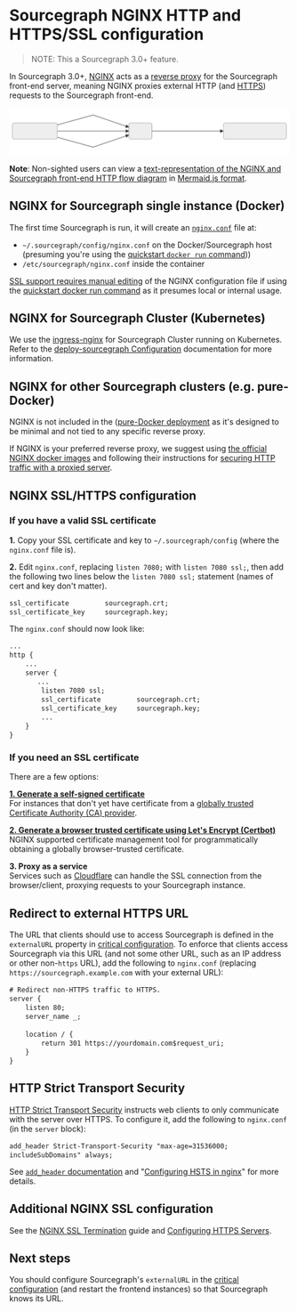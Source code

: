 # Sourcegraph NGINX HTTP and HTTPS/SSL configuration

> NOTE: This a Sourcegraph 3.0+ feature.

In Sourcegraph 3.0+, [NGINX](https://www.nginx.com/resources/glossary/nginx/) acts as a [reverse proxy](https://docs.nginx.com/nginx/admin-guide/web-server/reverse-proxy/) for the Sourcegraph front-end server, meaning NGINX proxies external HTTP (and [HTTPS](#nginx-ssl-https-configuration)) requests to the Sourcegraph front-end.

![NGINX and Sourcegraph architecture](img/sourcegraph-nginx.svg)

**Note**: Non-sighted users can view a [text-representation of the NGINX and Sourcegraph front-end HTTP flow diagram](img/sourcegraph-nginx.mermaid) in [Mermaid.js format](https://mermaidjs.github.io/).

## NGINX for Sourcegraph single instance (Docker)

<!-- TODO(ryan): Change heading to ## The default `nginx.conf` file and how to extend/override default configuration and add section
on how to extend NGINX configuration without (in most cases), editing the `nginx.conf` file. -->

The first time Sourcegraph is run, it will create an [`nginx.conf`](https://github.com/sourcegraph/sourcegraph/blob/master/cmd/server/shared/assets/nginx.conf) file at:

- `~/.sourcegraph/config/nginx.conf` on the Docker/Sourcegraph host (presuming you're using the [quickstart `docker run` command](../index.md#quickstart)))
- `/etc/sourcegraph/nginx.conf` inside the container

[SSL support requires manual editing](#nginx-ssl-https-configuration) of the NGINX configuration file if using the [quickstart docker run command](../index.md#quickstart) as it presumes local or internal usage.

## NGINX for Sourcegraph Cluster (Kubernetes)

We use the [ingress-nginx](https://kubernetes.github.io/ingress-nginx/) for Sourcegraph Cluster running on Kubernetes. Refer to the [deploy-sourcegraph Configuration](https://github.com/sourcegraph/deploy-sourcegraph/blob/master/docs/configure.md) documentation for more information.

## NGINX for other Sourcegraph clusters (e.g. pure-Docker)

NGINX is not included in the ([pure-Docker deployment](https://github.com/sourcegraph/deploy-sourcegraph-docker) as it's designed to be minimal and not tied to any specific reverse proxy.

If NGINX is your preferred reverse proxy, we suggest using [the official NGINX docker images](https://hub.docker.com/_/nginx) and following their instructions for [securing HTTP traffic with a proxied server](https://docs.nginx.com/nginx/admin-guide/security-controls/securing-http-traffic-upstream/).

## NGINX SSL/HTTPS configuration

### If you have a valid SSL certificate

**1.** Copy your SSL certificate and key to `~/.sourcegraph/config` (where the `nginx.conf` file is).

**2.** Edit `nginx.conf`, replacing `listen 7080;` with `listen 7080 ssl;`, then add the following two lines below the `listen 7080 ssl;` statement (names of cert and key don't matter).

```nginx
ssl_certificate         sourcegraph.crt;
ssl_certificate_key     sourcegraph.key;
```

The `nginx.conf` should now look like:

```nginx
...
http {
    ...
    server {
       ...
        listen 7080 ssl;
        ssl_certificate         sourcegraph.crt;
        ssl_certificate_key     sourcegraph.key;
        ...
    }
}
```

### If you need an SSL certificate

There are a few options:

**[1. Generate a self-signed certificate](ssl_https_self_signed_cert_nginx.md)**<br />
For instances that don't yet have certificate from a [globally trusted Certificate Authority (CA) provider](https://en.wikipedia.org/wiki/Certificate_authority#Providers).

**[2. Generate a browser trusted certificate using Let's Encrypt (Certbot)](https://certbot.eff.org/)**<br />
NGINX supported certificate management tool for programmatically obtaining a globally browser-trusted certificate.

**3. Proxy as a service**<br />
Services such as [Cloudflare](https://www.cloudflare.com/ssl/) can handle the SSL connection from the browser/client, proxying requests to your Sourcegraph instance.

## Redirect to external HTTPS URL

The URL that clients should use to access Sourcegraph is defined in the `externalURL` property in [critical configuration](config/critical_config.md). To enforce that clients access Sourcegraph via this URL (and not some other URL, such as an IP address or other non-`https` URL), add the following to `nginx.conf` (replacing `https://sourcegraph.example.com` with your external URL):

``` nginx
# Redirect non-HTTPS traffic to HTTPS.
server {
    listen 80;
    server_name _;

    location / {
        return 301 https://yourdomain.com$request_uri;
    }
}
```

## HTTP Strict Transport Security

[HTTP Strict Transport Security](https://en.wikipedia.org/wiki/HTTP_Strict_Transport_Security) instructs web clients to only communicate with the server over HTTPS. To configure it, add the following to `nginx.conf` (in the `server` block):

``` nginx
add_header Strict-Transport-Security "max-age=31536000; includeSubDomains" always;
```

See [`add_header` documentation](https://nginx.org/en/docs/http/ngx_http_headers_module.html#add_header) and "[Configuring HSTS in nginx](https://www.nginx.com/blog/http-strict-transport-security-hsts-and-nginx/)" for more details.

## Additional NGINX SSL configuration

See the [NGINX SSL Termination](https://docs.nginx.com/nginx/admin-guide/security-controls/terminating-ssl-http/) guide and [Configuring HTTPS Servers](https://nginx.org/en/docs/http/configuring_https_servers.html).

## Next steps

You should configure Sourcegraph's `externalURL` in the [critical configuration](config/critical_config.md) (and restart the frontend instances) so that Sourcegraph knows its URL.

